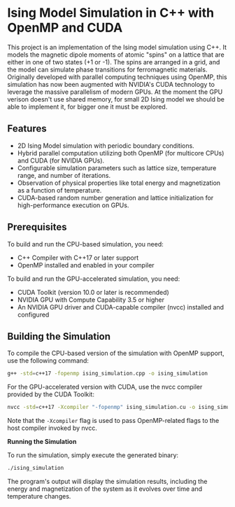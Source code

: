 
# Ising Model Simulation in C++ with OpenMP and CUDA

This project is an implementation of the Ising model simulation using C++. It models the magnetic dipole moments of atomic "spins" on a lattice that are either in one of two states (+1 or -1). The spins are arranged in a grid, and the model can simulate phase transitions for ferromagnetic materials. Originally developed with parallel computing techniques using OpenMP, this simulation has now been augmented with NVIDIA's CUDA technology to leverage the massive parallelism of modern GPUs. At the moment the GPU verison doesn't use shared memory, for small 2D Ising model we should be able to implement it, for bigger one it must be explored.

## Features

- 2D Ising Model simulation with periodic boundary conditions.
- Hybrid parallel computation utilizing both OpenMP (for multicore CPUs) and CUDA (for NVIDIA GPUs).
- Configurable simulation parameters such as lattice size, temperature range, and number of iterations.
- Observation of physical properties like total energy and magnetization as a function of temperature.
- CUDA-based random number generation and lattice initialization for high-performance execution on GPUs.

## Prerequisites

To build and run the CPU-based simulation, you need:

- C++ Compiler with C++17 or later support
- OpenMP installed and enabled in your compiler

To build and run the GPU-accelerated simulation, you need:

- CUDA Toolkit (version 10.0 or later is recommended)
- NVIDIA GPU with Compute Capability 3.5 or higher
- An NVIDIA GPU driver and CUDA-capable compiler (nvcc) installed and configured

## Building the Simulation

To compile the CPU-based version of the simulation with OpenMP support, use the following command:


```bash
g++ -std=c++17 -fopenmp ising_simulation.cpp -o ising_simulation
```

For the GPU-accelerated version with CUDA, use the nvcc compiler provided by the CUDA Toolkit:

```bash
nvcc -std=c++17 -Xcompiler "-fopenmp" ising_simulation.cu -o ising_simulation
```

Note that the `-Xcompiler` flag is used to pass OpenMP-related flags to the host compiler invoked by nvcc.

**Running the Simulation**

To run the simulation, simply execute the generated binary:

```bash
./ising_simulation
```

The program's output will display the simulation results, including the energy and magnetization of the system as it evolves over time and temperature changes.

